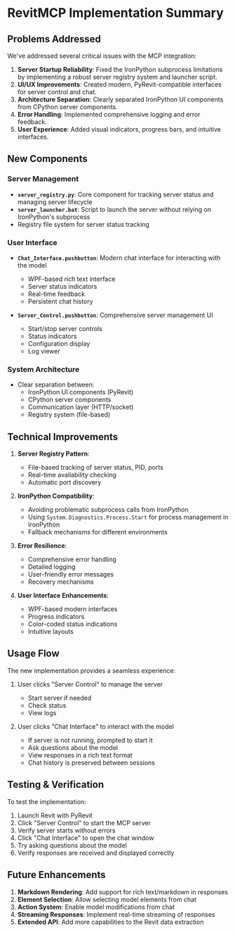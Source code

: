 # RevitMCP Implementation Summary

## Problems Addressed

We've addressed several critical issues with the MCP integration:

1. **Server Startup Reliability**: Fixed the IronPython subprocess limitations by implementing a robust server registry system and launcher script.
2. **UI/UX Improvements**: Created modern, PyRevit-compatible interfaces for server control and chat.
3. **Architecture Separation**: Clearly separated IronPython UI components from CPython server components.
4. **Error Handling**: Implemented comprehensive logging and error feedback.
5. **User Experience**: Added visual indicators, progress bars, and intuitive interfaces.

## New Components

### Server Management

- **`server_registry.py`**: Core component for tracking server status and managing server lifecycle
- **`server_launcher.bat`**: Script to launch the server without relying on IronPython's subprocess
- Registry file system for server status tracking

### User Interface

- **`Chat_Interface.pushbutton`**: Modern chat interface for interacting with the model
  - WPF-based rich text interface 
  - Server status indicators
  - Real-time feedback
  - Persistent chat history

- **`Server_Control.pushbutton`**: Comprehensive server management UI
  - Start/stop server controls
  - Status indicators
  - Configuration display
  - Log viewer

### System Architecture

- Clear separation between:
  - IronPython UI components (PyRevit)
  - CPython server components
  - Communication layer (HTTP/socket)
  - Registry system (file-based)

## Technical Improvements

1. **Server Registry Pattern**:
   - File-based tracking of server status, PID, ports
   - Real-time availability checking
   - Automatic port discovery

2. **IronPython Compatibility**:
   - Avoiding problematic subprocess calls from IronPython
   - Using `System.Diagnostics.Process.Start` for process management in IronPython
   - Fallback mechanisms for different environments

3. **Error Resilience**:
   - Comprehensive error handling
   - Detailed logging
   - User-friendly error messages
   - Recovery mechanisms

4. **User Interface Enhancements**:
   - WPF-based modern interfaces
   - Progress indicators
   - Color-coded status indications
   - Intuitive layouts

## Usage Flow

The new implementation provides a seamless experience:

1. User clicks "Server Control" to manage the server
   - Start server if needed
   - Check status
   - View logs

2. User clicks "Chat Interface" to interact with the model
   - If server is not running, prompted to start it
   - Ask questions about the model
   - View responses in a rich text format
   - Chat history is preserved between sessions

## Testing & Verification

To test the implementation:

1. Launch Revit with PyRevit
2. Click "Server Control" to start the MCP server
3. Verify server starts without errors
4. Click "Chat Interface" to open the chat window
5. Try asking questions about the model
6. Verify responses are received and displayed correctly

## Future Enhancements

1. **Markdown Rendering**: Add support for rich text/markdown in responses
2. **Element Selection**: Allow selecting model elements from chat
3. **Action System**: Enable model modifications from chat
4. **Streaming Responses**: Implement real-time streaming of responses
5. **Extended API**: Add more capabilities to the Revit data extraction 